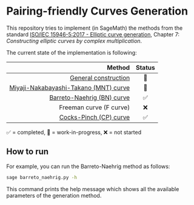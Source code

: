 # Pairing-friendly Curves Generation

This repository tries to implement (in SageMath) the methods from the standard [ISO/IEC 15946-5:2017 - Elliptic curve generation](https://www.iso.org/standard/69726.html), Chapter 7: _Constructing elliptic curves by complex multiplication_.

The current state of the implementation is following:

|                                                Method | Status |
| ----------------------------------------------------: | :----: |
| [General construction](WIP/complex_multiplication.py) |   🚧   |
|   [Miyaji-Nakabayashi-Takano (MNT) curve](WIP/mnt.py) |   🚧   |
|      [Barreto-Naehrig (BN) curve](barreto_naehrig.py) |   ✅   |
|                               Freeman curve (F curve) |   ❌   |
|              [Cocks-Pinch (CP) curve](cocks_pinch.py) |   ✅   |

✅ = completed, 🚧 = work-in-progress, ❌ = not started

## How to run

For example, you can run the Barreto-Naehrig method as follows:

```bash
sage barreto_naehrig.py -h
```

This command prints the help message which shows all the available parameters of the generation method.
